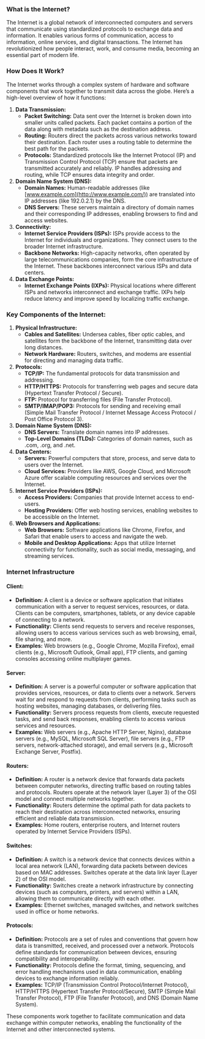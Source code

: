   
### What is the Internet?

The Internet is a global network of interconnected computers and servers that communicate using standardized protocols to exchange data and information. It enables various forms of communication, access to information, online services, and digital transactions. The Internet has revolutionized how people interact, work, and consume media, becoming an essential part of modern life.

### How Does It Work?

The Internet works through a complex system of hardware and software components that work together to transmit data across the globe. Here’s a high-level overview of how it functions:

1. **Data Transmission:**
    - **Packet Switching:** Data sent over the Internet is broken down into smaller units called packets. Each packet contains a portion of the data along with metadata such as the destination address.
    - **Routing:** Routers direct the packets across various networks toward their destination. Each router uses a routing table to determine the best path for the packets.
    - **Protocols:** Standardized protocols like the Internet Protocol (IP) and Transmission Control Protocol (TCP) ensure that packets are transmitted accurately and reliably. IP handles addressing and routing, while TCP ensures data integrity and order.
2. **Domain Name System (DNS):**
    - **Domain Names:** Human-readable addresses (like [www.example.com](http://www.example.com/)) are translated into IP addresses (like 192.0.2.1) by the DNS.
    - **DNS Servers:** These servers maintain a directory of domain names and their corresponding IP addresses, enabling browsers to find and access websites.
3. **Connectivity:**
    - **Internet Service Providers (ISPs):** ISPs provide access to the Internet for individuals and organizations. They connect users to the broader Internet infrastructure.
    - **Backbone Networks:** High-capacity networks, often operated by large telecommunications companies, form the core infrastructure of the Internet. These backbones interconnect various ISPs and data centers.
4. **Data Exchange Points:**
    - **Internet Exchange Points (IXPs):** Physical locations where different ISPs and networks interconnect and exchange traffic. IXPs help reduce latency and improve speed by localizing traffic exchange.

### Key Components of the Internet:

1. **Physical Infrastructure:**
    - **Cables and Satellites:** Undersea cables, fiber optic cables, and satellites form the backbone of the Internet, transmitting data over long distances.
    - **Network Hardware:** Routers, switches, and modems are essential for directing and managing data traffic.
2. **Protocols:**
    - **TCP/IP:** The fundamental protocols for data transmission and addressing.
    - **HTTP/HTTPS:** Protocols for transferring web pages and secure data (Hypertext Transfer Protocol / Secure).
    - **FTP:** Protocol for transferring files (File Transfer Protocol).
    - **SMTP/IMAP/POP3:** Protocols for sending and receiving email (Simple Mail Transfer Protocol / Internet Message Access Protocol / Post Office Protocol 3).
3. **Domain Name System (DNS):**
    - **DNS Servers:** Translate domain names into IP addresses.
    - **Top-Level Domains (TLDs):** Categories of domain names, such as .com, .org, and .net.
4. **Data Centers:**
    - **Servers:** Powerful computers that store, process, and serve data to users over the Internet.
    - **Cloud Services:** Providers like AWS, Google Cloud, and Microsoft Azure offer scalable computing resources and services over the Internet.
5. **Internet Service Providers (ISPs):**
    - **Access Providers:** Companies that provide Internet access to end-users.
    - **Hosting Providers:** Offer web hosting services, enabling websites to be accessible on the Internet.
6. **Web Browsers and Applications:**
    - **Web Browsers:** Software applications like Chrome, Firefox, and Safari that enable users to access and navigate the web.
    - **Mobile and Desktop Applications:** Apps that utilize Internet connectivity for functionality, such as social media, messaging, and streaming services.


### Internet Infrastructure 

#### Client:
- **Definition:** A client is a device or software application that initiates communication with a server to request services, resources, or data. Clients can be computers, smartphones, tablets, or any device capable of connecting to a network.
- **Functionality:** Clients send requests to servers and receive responses, allowing users to access various services such as web browsing, email, file sharing, and more.
- **Examples:** Web browsers (e.g., Google Chrome, Mozilla Firefox), email clients (e.g., Microsoft Outlook, Gmail app), FTP clients, and gaming consoles accessing online multiplayer games.

#### Server:
- **Definition:** A server is a powerful computer or software application that provides services, resources, or data to clients over a network. Servers wait for and respond to requests from clients, performing tasks such as hosting websites, managing databases, or delivering files.
- **Functionality:** Servers process requests from clients, execute requested tasks, and send back responses, enabling clients to access various services and resources.
- **Examples:** Web servers (e.g., Apache HTTP Server, Nginx), database servers (e.g., MySQL, Microsoft SQL Server), file servers (e.g., FTP servers, network-attached storage), and email servers (e.g., Microsoft Exchange Server, Postfix).

#### Routers:
- **Definition:** A router is a network device that forwards data packets between computer networks, directing traffic based on routing tables and protocols. Routers operate at the network layer (Layer 3) of the OSI model and connect multiple networks together.
- **Functionality:** Routers determine the optimal path for data packets to reach their destination across interconnected networks, ensuring efficient and reliable data transmission.
- **Examples:** Home routers, enterprise routers, and Internet routers operated by Internet Service Providers (ISPs).

#### Switches:
- **Definition:** A switch is a network device that connects devices within a local area network (LAN), forwarding data packets between devices based on MAC addresses. Switches operate at the data link layer (Layer 2) of the OSI model.
- **Functionality:** Switches create a network infrastructure by connecting devices (such as computers, printers, and servers) within a LAN, allowing them to communicate directly with each other.
- **Examples:** Ethernet switches, managed switches, and network switches used in office or home networks.

#### Protocols:
- **Definition:** Protocols are a set of rules and conventions that govern how data is transmitted, received, and processed over a network. Protocols define standards for communication between devices, ensuring compatibility and interoperability.
- **Functionality:** Protocols define the format, timing, sequencing, and error handling mechanisms used in data communication, enabling devices to exchange information reliably.
- **Examples:** TCP/IP (Transmission Control Protocol/Internet Protocol), HTTP/HTTPS (Hypertext Transfer Protocol/Secure), SMTP (Simple Mail Transfer Protocol), FTP (File Transfer Protocol), and DNS (Domain Name System).

These components work together to facilitate communication and data exchange within computer networks, enabling the functionality of the Internet and other interconnected systems.